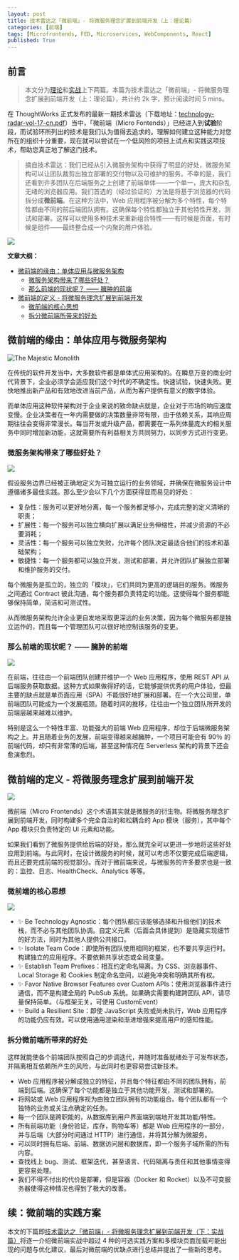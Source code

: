 ```yaml
---
layout: post
title: 技术雷达之「微前端」- 将微服务理念扩展到前端开发（上：理论篇）
categories: [前端]
tags: [Microfrontends, FED, Microservices, WebComponents, React]
published: True
---
```


## 前言

> 本文分为[理论](https://blog.jimmylv.info/2017-12-24-tech-radar-microfrontends-extending-microservice-to-fed/)和[实战](https://blog.jimmylv.info/2017-12-24-tech-radar-microfrontends-extending-microservice-to-fed-next/)上下两篇。本篇为技术雷达之「微前端」- 将微服务理念扩展到前端开发（上：理论篇），共计约 2k 字，预计阅读时间 5 mins。

在 ThoughtWorks 正式发布的最新一期技术雷达（下载地址：[technology-radar-vol-17-cn.pdf](https://assets.thoughtworks.com/assets/technology-radar-vol-17-cn.pdf)）当中，「微前端（Micro Fontends）」已经进入到**试验**阶段，而试验环所列出的技术是我们认为值得去追求的。理解如何建立这种能力对您所在的组织十分重要，现在就可以尝试在一个低风险的项目上试点和实践这项技术，帮助您真正地了解这门技术。

> 摘自技术雷达：我们已经从引入微服务架构中获得了明显的好处，微服务架构可以让团队裁剪出独立部署的交付物以及可维护的服务。不幸的是，我们还看到许多团队在后端服务之上创建了前端单体——一个单一，庞大和杂乱无绪的浏览器应用。我们首选的（经过验证的）方法是将基于浏览器的代码拆分成**微前端**。在这种方法中，Web 应用程序被分解为多个特性，每个特性都由不同的前后端团队拥有。这确保每个特性都独立于其他特性开发，测试和部署。这样可以使用多种技术来重新组合特性——有时候是页面，有时候是组件——最终整合成一个内聚的用户体验。

![](https://jimmylv.github.io/images/2017/12/1513909558428.png)

**文章大纲：**

- [微前端的缘由：单体应用与微服务架构](#title1)
  - [微服务架构带来了哪些好处？](#title2)
  - [那么前端的现状呢？ —— 臃肿的前端](#title3)
- [微前端的定义 - 将微服务理念扩展到前端开发](#title4)
  - [微前端的核心思想](#title6)
  - [拆分微前端所带来的好处](#title5)

## 微前端的缘由：单体应用与微服务架构

![The Majestic Monolith](https://jimmylv.github.io/images/2017/12/1513920317188.png)

在传统的软件开发当中，大多数软件都是单体式应用架构的。在瞬息万变的商业时代背景下，企业必须学会适应我们这个时代的不确定性。快速试验，快速失败。更快地推出新产品和有效地改进当前产品，从而为客户提供有意义的数字体验。

而单体应用这种软件架构对于企业来说的致命缺点就是，企业对于市场的响应速度变慢。企业决策者在一年内需要做的决策数量非常有限，由于依赖关系，其响应周期往往会变得非常漫长。每当开发或升级产品，都需要在一系列体量庞大的相关服务中同时增加新功能，这就需要所有利益相关方共同努力，以同步方式进行变更。

### 微服务架构带来了哪些好处？

![](https://jimmylv.github.io/images/2017/12/1513908599811.png)

假设服务边界已经被正确地定义为可独立运行的业务领域，并确保在微服务设计中遵循诸多最佳实践。那么至少会以下几个方面获得显而易见的好处：

- 复杂性：服务可以更好地分离，每一个服务都足够小，完成完整的定义清晰的职责；
- 扩展性：每一个服务可以独立横向扩展以满足业务伸缩性，并减少资源的不必要消耗；
- 灵活性：每一个服务可以独立失败，允许每个团队决定最适合他们的技术和基础架构；
- 敏捷性：每一个服务都可以独立开发，测试和部署，并允许团队扩展独立部署和维护服务的交付。

每个微服务是孤立的，独立的「模块」，它们共同为更高的逻辑目的服务。微服务之间通过 Contract 彼此沟通，每个服务都负责特定的功能。这使得每个服务都能够保持简单，简洁和可测试性。

从而微服务架构允许企业更自发地采取更深远的业务决策，因为每个微服务都是独立运作的，而且每一个管理团队可以很好地控制该服务的变更。

### 那么前端的现状呢？ —— 臃肿的前端

![](https://jimmylv.github.io/images/2017/12/1513877114486.png)

在前端，往往由一个前端团队创建并维护一个 Web 应用程序，使用 REST API 从后端服务获取数据。这种方式如果做得好的话，它能够提供优秀的用户体验，但最主要的缺点就是单页面应用（SPA）不能很好地扩展和部署。在一个大公司里，单前端团队可能成为一个发展瓶颈。随着时间的推移，往往由一个独立团队所开发的前端层越来越难以维护。

特别是这么一个特性丰富、功能强大的前端 Web 应用程序，却位于后端微服务架构之上。并且随着业务的发展，前端变得越来越臃肿，一个项目可能会有 90％ 的前端代码，却只有非常薄的后端，甚至这种情况在 Serverless 架构的背景下还会愈演愈烈。

## 微前端的定义 - 将微服务理念扩展到前端开发

![](https://jimmylv.github.io/images/2017/12/1513877768959.png)

微前端（Micro Frontends）这个术语其实就是微服务的衍生物。将微服务理念扩展到前端开发，同时构建多个完全自治的和松耦合的 App 模块（服务），其中每个 App 模块只负责特定的 UI 元素和功能。

如果我们看到了微服务提供给后端的好处，那么就完全可以更进一步地将这些好处应用到前端。与此同时，在设计微服务的时候，就可以考虑不仅要完成后端逻辑，而且还要完成前端的视觉部分。而对于微前端来说，与微服务的许多要求也是一致的：监控、日志、HealthCheck、Analytics 等等。

### 微前端的核心思想

![](https://jimmylv.github.io/images/2017/12/1513878936981.png)

- ✨ Be Technology Agnostic：每个团队都应该能够选择和升级他们的技术栈，而不必与其他团队协调。自定义元素（后面会具体提到）是隐藏实现细节的好方法，同时为其他人提供公共接口。
- ✨ Isolate Team Code：即使所有团队使用相同的框架，也不要共享运行时。构建独立的应用程序。不要依赖共享状态或全局变量。
- ✨ Establish Team Prefixes：相互约定命名隔离。为 CSS、浏览器事件、Local Storage 和 Cookies 制定命名空间，以避免冲突和明确其所有权。
- ✨ Favor Native Browser Features over Custom APIs：使用浏览器事件进行通信，而不是构建全局的 PubSub 系统。如果确实需要构建跨团队 API，请尽量保持简单。（与框架无关，可使用 CustomEvent）
- ✨ Build a Resilient Site：即使 JavaScript 失败或尚未执行，Web 应用程序的功能仍应有效。可以使用通用渲染和渐进增强来提高用户的感知性能。

### 拆分微前端所带来的好处

这样就能使各个前端团队按照自己的步调迭代，并随时准备就绪处于可发布状态，并隔离相互依赖所产生的风险，与此同时也更容易尝试新技术。

- Web 应用程序被分解成独立的特征，并且每个特征都由不同的团队拥有，前端到后端。这确保了每个功能都是独立于其他功能开发，测试和部署的。
- 将网站或 Web 应用程序视为由独立团队拥有的功能组合。每个团队都有一个独特的业务或关注点确定的任务。
- 每一个团队是跨职能的，从数据库到用户界面端到端地开发其功能/特性。
- 所有前端功能（身份验证，库存，购物车等）都是 Web 应用程序的一部分，并与后端（大部分时间通过 HTTP）进行通信，并将其分解为微服务。
- 可以同时拥有后端、前端、数据访问层和数据库，即一个服务子域所需的所有内容。
- 查找线上 bug、测试、框架迭代，甚至语言、代码隔离与责任和其他事情变得更容易处理。
- 我们不得不付出的代价是部署，但是容器（Docker 和 Rocket）以及不可变服务器使得这种情况也得到了极大的改善。

## 续：微前端的实践方案

本文的下篇即[技术雷达之「微前端」- 将微服务理念扩展到前端开发（下：实战篇）](https://blog.jimmylv.info/2017-12-24-tech-radar-microfrontends-extending-microservice-to-fed-next/)将逐一介绍微前端实战中超过 4 种的可选实践方案和多模块页面加载可能出现的问题与优化建议，最后对微前端的优缺点进行总结并提出了一些新的思考。
